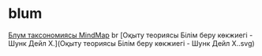# blum
[Блум таксономиясы MindMap](index.svg) br
[Оқыту теориясы Білім беру көкжиегі - Шунк Дейл Х.](Оқыту теориясы Білім беру көкжиегі - Шунк Дейл Х..svg)
